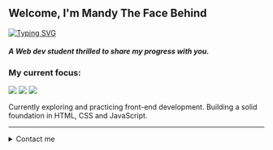 ## Welcome, I'm Mandy The Face Behind
[![Typing SVG](https://readme-typing-svg.herokuapp.com?font=Fira+Code&weight=300&letterSpacing=&pause=1000&color=939CC7&background=FFFCFC00&width=435&lines=Remote-WebCREATION)](https://git.io/typing-svg)

##### A Web dev student thrilled to share my progress with you.  

### My current focus:  

<p><img src="https://img.shields.io/badge/HTML5-E34F26?style=for-the-badge&logo=html5&logoColor=white" />  
<img src="https://img.shields.io/badge/CSS3-1572B6?style=for-the-badge&logo=css3&logoColor=white" />  
<img src="https://img.shields.io/badge/JavaScript-323330?style=for-the-badge&logo=javascript&logoColor=F7DF1E" /></p>

<p>Currently exploring and practicing front-end development. Building a solid foundation in HTML, CSS and JavaScript.</p>

---

<details>
    <summary>Contact me</summary>

<br/>

📨 E-Mail: [mandy.jendroska@yahoo.de](mailto:mandy.jendroska@yahoo.de)

<a href="https://www.linkedin.com/in/remote-webcreation">
    <img src="https://img.shields.io/badge/linkedin-%230077B5.svg?&style=for-the-badge&logo=linkedin&logoColor=white"/>
</a>  

<a href="https://github.com/remote-webcreation">
    <img src="https://img.shields.io/badge/github-%23121011.svg?style=for-the-badge&logo=github&logoColor=white" />
  </a>

<!-- <p align="right"><a href="#Hi-there-and-Welcome,-I'm-Mandy!">back to top ⬆️</a></p> -->